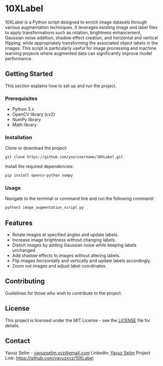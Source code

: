 
# 10XLabel

10XLabel is a Python script designed to enrich image datasets through various augmentation techniques. It leverages existing image and label files to apply transformations such as rotation, brightness enhancement, Gaussian noise addition, shadow effect creation, and horizontal and vertical flipping, while appropriately transforming the associated object labels in the images. This script is particularly useful for image processing and machine learning projects where augmented data can significantly improve model performance.

## Getting Started

This section explains how to set up and run the project.

### Prerequisites

- Python 3.x
- OpenCV library (cv2)
- NumPy library
- Math library

### Installation

Clone or download the project:

```bash
git clone https://github.com/yourusername/10XLabel.git
```

Install the required dependencies:

```bash
pip install opencv-python numpy
```

### Usage

Navigate to the terminal or command line and run the following command:

```bash
python3 image_augmentation_script.py
```

## Features

- Rotate images at specified angles and update labels.
- Increase image brightness without changing labels.
- Distort images by adding Gaussian noise while keeping labels unchanged.
- Add shadow effects to images without altering labels.
- Flip images horizontally and vertically and update labels accordingly.
- Zoom out images and adjust label coordinates.

## Contributing

Guidelines for those who wish to contribute to the project.

## License

This project is licensed under the MIT License - see the [LICENSE](LICENSE.md) file for details.

## Contact

Yavuz Selim - yavuzselim.xyz@gmail.com
LinkedIn: [Yavuz Selim](https://www.linkedin.com/in/yavuzselimxyz/)
Project Link: https://github.com/yavuzxyz/10XLabel
